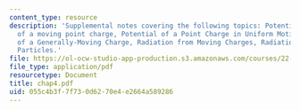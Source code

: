 ```yaml
---
content_type: resource
description: 'Supplemental notes covering the following topics: Potentials and Fields
  of a moving point charge, Potential of a Point Charge in Uniform Motion, Fields
  of a Generally-Moving Charge, Radiation from Moving Charges, Radiation from Relativistic
  Particles.'
file: https://ol-ocw-studio-app-production.s3.amazonaws.com/courses/22-105-electromagnetic-interactions-fall-2005/055c4b3f7f730d6270e4e2664a589286_chap4.pdf
file_type: application/pdf
resourcetype: Document
title: chap4.pdf
uid: 055c4b3f-7f73-0d62-70e4-e2664a589286
---
```

